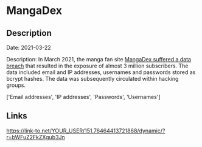 # MangaDex

## Description

Date: 2021-03-22

Description:
In March 2021, the manga fan site <a href="https://portswigger.net/daily-swig/mangadex-website-taken-offline-following-cyber-attack-data-breach" target="_blank" rel="noopener">MangaDex suffered a data breach</a> that resulted in the exposure of almost 3 million subscribers. The data included email and IP addresses, usernames and passwords stored as bcrypt hashes. The data was subsequently circulated within hacking groups.


['Email addresses', 'IP addresses', 'Passwords', 'Usernames']

## Links

https://link-to.net/YOUR_USER/151.76464413721868/dynamic/?r=bWFuZ2FkZXgub3Jn